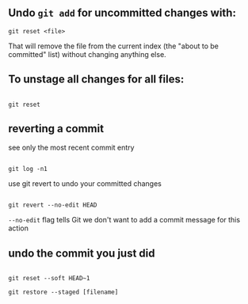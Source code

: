 ## Undo `git add` for uncommitted changes with:

```
git reset <file>
```

That will remove the file from the current index (the "about to be committed" list) without changing anything else.

  

## To unstage all changes for all files:

  

```

git reset

```

  

## reverting a commit

see only the most recent commit entry

```

git log -n1

```

use git revert to undo your committed changes

```

git revert --no-edit HEAD

```

`--no-edit` flag tells Git we don't want to add a commit message for this action

  

## undo the commit you just did

```

git reset --soft HEAD~1

git restore --staged [filename]

```
